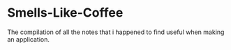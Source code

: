 # Smells-Like-Coffee
The compilation of all the notes that i happened to find useful when making an application. 
